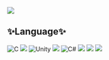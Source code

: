 

<!--
**Ju0011/Ju0011** is a ✨ _special_ ✨ repository because its `README.md` (this file) appears on your GitHub profile.

Here are some ideas to get you started:

- 🔭 I’m currently working on ...
- 🌱 I’m currently learning ...
- 👯 I’m looking to collaborate on ...
- 🤔 I’m looking for help with ...
- 💬 Ask me about ...
- 📫 How to reach me: ...
- 😄 Pronouns: ...
- ⚡ Fun fact: ...
👋
-->

<img src="https://capsule-render.vercel.app/api?type=waving&color=90CDD2&height=300&section=header&text=💖Ju00💖%20&fontSize=80&fontColor=FFFFFF" />

## ✨Language✨
<img alt="C" src="https://img.shields.io/badge/C-A8B9CC?style=flat-square&logo=C&logoColor=white"/> <img src="https://img.shields.io/badge/Python-3776AB?style=flat-square&logo=Python&logoColor=white"/> <img alt="Unity" src="https://img.shields.io/badge/Unity-FAFAFA.svg?style=flat-square&logo=Unity&logoColor=black"/> 
<img src="https://img.shields.io/badge/JavaScript-F7DF1E?style=flat-square&logo=JavaScript&logoColor=white"/>
<img alt = "C#" src="https://img.shields.io/badge/C Sharp-239120?style=flat-square&logo=C Sharp&logoColor=white"/>
<img src="https://img.shields.io/badge/Html5-E34F26?style=flat-square&logo=Html5&logoColor=white"/>
<img src="https://img.shields.io/badge/React-black?style=flat-square&logo=React&logoColor=61DAFB"/>
<img src="https://img.shields.io/badge/Node.js-black?style=flat-square&logo=Node.js&logoColor=339933"/>

<!-- <img src="https://github-readme-stats.vercel.app/api?username=Ju0011&show_icons=true&theme=radical&count_private=true" align="center" /> -->
